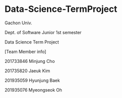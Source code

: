 # Data-Science-TermProject

Gachon Univ.

Dept. of Software Junior 1st semester

Data Science Term Project


[Team Member info]

201733846 Minjung Cho

201735820 Jaeuk Kim

201935059 Hyunjung Baek

201935076 Myeongseok Oh
